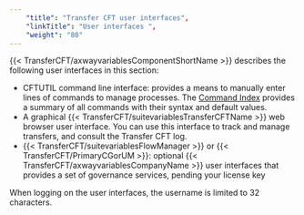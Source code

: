 ```yaml
---
    "title": "Transfer CFT user interfaces",
    "linkTitle": "User interfaces ",
    "weight": "80"
---
```

{{< TransferCFT/axwayvariablesComponentShortName  >}} describes the following user
interfaces in this section:

- CFTUTIL command
    line interface: provides a means to manually enter lines of commands to
    manage processes. The [Command Index](command_summary) provides a summary of all commands with their syntax and default values.
- A graphical {{< TransferCFT/suitevariablesTransferCFTName  >}} web browser user interface. You can use this interface to track and manage transfers, and consult the Transfer CFT log.
- {{< TransferCFT/suitevariablesFlowManager  >}} or {{< TransferCFT/PrimaryCGorUM  >}}: optional {{< TransferCFT/axwayvariablesCompanyName  >}} user interfaces that provides a set of governance services, pending your license key

When logging on the user interfaces, the username is limited to 32 characters.

